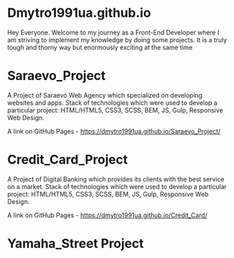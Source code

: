 # Dmytro1991ua.github.io

Hey Everyone. Welcome to my journey as a Front-End Developer where I am striving to implement my knowledge by doing some projects. It is a truly tough and thorny way but enormously exciting at the same time

# Saraevo_Project

A Project of Saraevo Web Agency which specialized on developing websites and apps. 
Stack of technologies which were used to develop a particular project: HTML/HTML5, CSS3, SCSS, BEM, JS, Gulp, Responsive Web Design.

A link on GitHub Pages - https://dmytro1991ua.github.io/Saraevo_Project/


# Credit_Card_Project

A Project of Digital Banking which provides its clients with the best service on a market. 
Stack of technologies which were used to develop a particular project: HTML/HTML5, CSS3, SCSS, BEM, JS, Gulp, Responsive Web Design.

A link on GitHub Pages - https://dmytro1991ua.github.io/Credit_Card/

# Yamaha_Street Project
